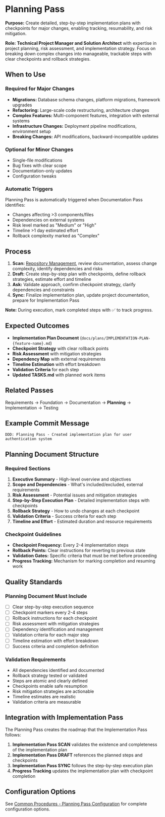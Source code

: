 # Planning Pass

**Purpose:** Create detailed, step-by-step implementation plans with checkpoints for major changes, enabling tracking, resumability, and risk mitigation.

**Role:** **Technical Project Manager and Solution Architect** with expertise in project planning, risk assessment, and implementation strategy. Focus on breaking down complex changes into manageable, trackable steps with clear checkpoints and rollback strategies.

## When to Use

### Required for Major Changes
- **Migrations:** Database schema changes, platform migrations, framework upgrades
- **Refactoring:** Large-scale code restructuring, architecture changes
- **Complex Features:** Multi-component features, integration with external systems
- **Infrastructure Changes:** Deployment pipeline modifications, environment setup
- **Breaking Changes:** API modifications, backward-incompatible updates

### Optional for Minor Changes
- Single-file modifications
- Bug fixes with clear scope
- Documentation-only updates
- Configuration tweaks

### Automatic Triggers
Planning Pass is automatically triggered when Documentation Pass identifies:
- Changes affecting >3 components/files
- Dependencies on external systems
- Risk level marked as "Medium" or "High"
- Timeline >1 day estimated effort
- Rollback complexity marked as "Complex"

## Process

1. **Scan:** [Repository Management](../docs/COMMON-PROCEDURES.md#repository-management), review documentation, assess change complexity, identify dependencies and risks
2. **Draft:** Create step-by-step plan with checkpoints, define rollback strategies, estimate effort and timeline
3. **Ask:** Validate approach, confirm checkpoint strategy, clarify dependencies and constraints
4. **Sync:** Finalize implementation plan, update project documentation, prepare for Implementation Pass

**Note:** During execution, mark completed steps with ✅ to track progress.

## Expected Outcomes

- **Implementation Plan Document** (`docs/plans/IMPLEMENTATION-PLAN-{feature-name}.md`)
- **Checkpoint Strategy** with clear rollback points
- **Risk Assessment** with mitigation strategies
- **Dependency Map** with external requirements
- **Timeline Estimation** with effort breakdown
- **Validation Criteria** for each step
- **Updated TASKS.md** with planned work items

## Related Passes

Requirements → Foundation → Documentation → **Planning** → Implementation → Testing

## Example Commit Message

`DDD: Planning Pass - Created implementation plan for user authentication system`

## Planning Document Structure

### Required Sections
1. **Executive Summary** - High-level overview and objectives
2. **Scope and Dependencies** - What's included/excluded, external requirements
3. **Risk Assessment** - Potential issues and mitigation strategies
4. **Step-by-Step Execution Plan** - Detailed implementation steps with checkpoints
5. **Rollback Strategy** - How to undo changes at each checkpoint
6. **Validation Criteria** - Success criteria for each step
7. **Timeline and Effort** - Estimated duration and resource requirements

### Checkpoint Guidelines
- **Checkpoint Frequency:** Every 2-4 implementation steps
- **Rollback Points:** Clear instructions for reverting to previous state
- **Validation Gates:** Specific criteria that must be met before proceeding
- **Progress Tracking:** Mechanism for marking completion and resuming work

## Quality Standards

### Planning Document Must Include
- [ ] Clear step-by-step execution sequence
- [ ] Checkpoint markers every 2-4 steps
- [ ] Rollback instructions for each checkpoint
- [ ] Risk assessment with mitigation strategies
- [ ] Dependency identification and management
- [ ] Validation criteria for each major step
- [ ] Timeline estimation with effort breakdown
- [ ] Success criteria and completion definition

### Validation Requirements
- All dependencies identified and documented
- Rollback strategy tested or validated
- Steps are atomic and clearly defined
- Checkpoints enable safe resumption
- Risk mitigation strategies are actionable
- Timeline estimates are realistic
- Validation criteria are measurable

## Integration with Implementation Pass

The Planning Pass creates the roadmap that the Implementation Pass follows:

1. **Implementation Pass SCAN** validates the existence and completeness of the implementation plan
2. **Implementation Pass DRAFT** references the planned steps and checkpoints
3. **Implementation Pass SYNC** follows the step-by-step execution plan
4. **Progress Tracking** updates the implementation plan with checkpoint completion

## Configuration Options

See [Common Procedures - Planning Pass Configuration](../docs/COMMON-PROCEDURES.md#planning-pass-configuration) for complete configuration options.
